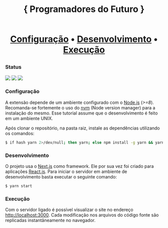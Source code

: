 <h1 align=center>
{ Programadores do Futuro }
<br/>
<br/>

<p align="center">
  <a href="#configuração">Configuração</a> •
  <a href="#desenvolvimento">Desenvolvimento</a> •
  <a href="#execução">Execução</a>
</p>

### Status

<img src="https://img.shields.io/github/issues/pdf13/website-prog-futuro.svg"/>
<img src="https://img.shields.io/github/issues-pr/pdf13/website-prog-futuro.svg"/>
<img src="https://img.shields.io/node/v/pdf13/website-prog-futuro.svg"/>

### Configuração

A extensão depende de um ambiente configurado com o [Node.js](https://nodejs.org/en/) (_>=8_). Recomanda-se fortemente o uso do [nvm](https://github.com/creationix/nvm) (Node version manager) para a instalação do mesmo. Esse tutorial assume que o desenvolvimento é feito em um ambiente UNIX.

Após clonar o repositório, na pasta raiz, instale as dependências utilizando os comandos:

```bash
$ if hash yarn 2>/dev/null; then yarn; else npm install -g yarn && yarn; fi
```

### Desenvolvimento

O projeto usa o [Next.js](https://nextjs.org/) como framework. Ele por sua vez foi criado para aplicações [React.js](https://reactjs.org). Para iniciar o servidor em ambiente de desenvolvimento basta executar o seguinte comando:

```bash
$ yarn start
```

### Execução

Com o servidor ligado é possível visualizar o site no endereço [http://localhost:3000](http://localhost:3000). Cada modificação nos arquivos do código fonte são replicadas instantâneamente no navegador.